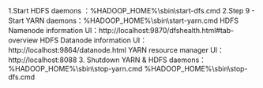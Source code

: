 1.Start HDFS daemons ：%HADOOP_HOME%\sbin\start-dfs.cmd
2.Step 9 - Start YARN daemons：%HADOOP_HOME%\sbin\start-yarn.cmd
HDFS Namenode information UI：http://localhost:9870/dfshealth.html#tab-overview
HDFS Datanode information UI：http://localhost:9864/datanode.html
YARN resource manager UI：http://localhost:8088
3. Shutdown YARN & HDFS daemons：
%HADOOP_HOME%\sbin\stop-yarn.cmd
%HADOOP_HOME%\sbin\stop-dfs.cmd